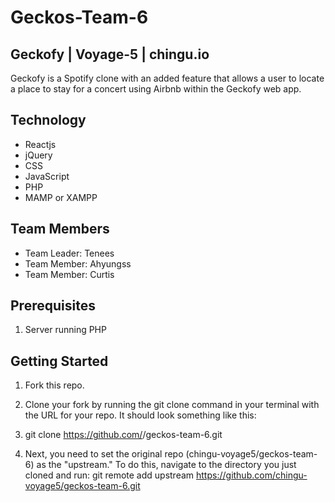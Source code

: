 # Geckos-Team-6

## Geckofy | Voyage-5 | chingu.io

Geckofy is a Spotify clone with an added feature that allows a user to locate a place to stay for a concert using Airbnb within the Geckofy web app.

## Technology

- Reactjs
- jQuery
- CSS
- JavaScript
- PHP
- MAMP or XAMPP

## Team Members

- Team Leader: Tenees
- Team Member: Ahyungss
- Team Member: Curtis

## Prerequisites

1. Server running PHP 

## Getting Started

1. Fork this repo.

2. Clone your fork by running the git clone command in your terminal with the URL for your repo. It should look something like this:
3. git clone https://github.com/<your username>/geckos-team-6.git

4. Next, you need to set the original repo (chingu-voyage5/geckos-team-6) as the "upstream." To do this, navigate to the directory you just cloned and run:
git remote add upstream https://github.com/chingu-voyage5/geckos-team-6.git



